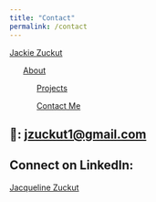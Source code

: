 ```yaml
---
title: "Contact"
permalink: /contact
---
```


<head>
    <title>Contact Me</title>
    <link rel="stylesheet" href="assets/css/style.css">
  </head>
  <body>
    <nav class = "navbar">
      <a href="index.html" class="logo">Jackie Zuckut</a>
            <ul class="navlinks">
                <u1 class="navitem"><a href="about">About</a></u1>
                <ul class="navitem"><a href="projects">Projects</a></ul>
                <ul class="navitem"><a class="current" href="contact">Contact Me</a></ul>
            </ul>
    </nav>
</body>


## 📧: jzuckut1@gmail.com   
    

## Connect on LinkedIn:


<script type="text/javascript" src="https://platform.linkedin.com/badges/js/profile.js"></script>
<div class="LI-profile-badge" data-version="v1" data-size="medium" data-locale="en_US" data-type="horizontal" data-theme="light" data-vanity="jacqueline-zuckut"><a class="LI-simple-link" href='https://www.linkedin.com/in/jacqueline-zuckut?trk=profile-badge'>Jacqueline Zuckut</a></div>
